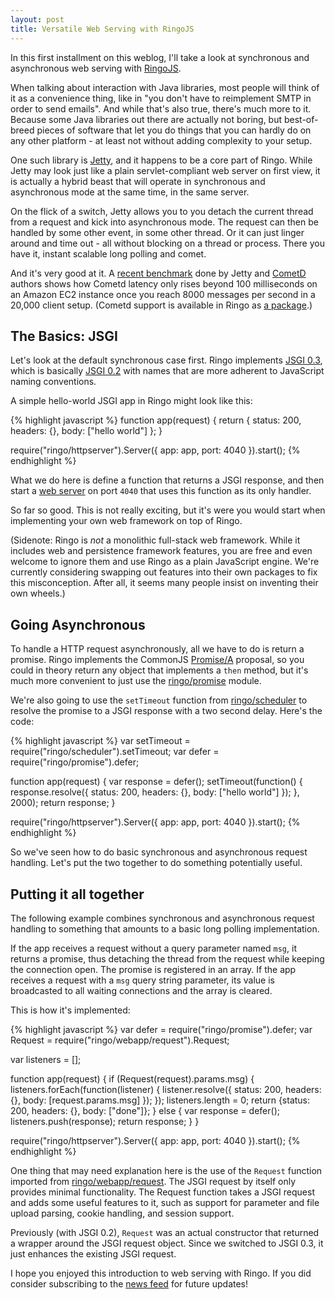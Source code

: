 ```yaml
---
layout: post
title: Versatile Web Serving with RingoJS
---
```


In this first installment on this weblog, I'll take a look at synchronous and
asynchronous web serving with [RingoJS].

When talking about interaction with Java libraries, most
people will think of it as a convenience thing, like in "you don't have to
reimplement SMTP in order to send emails". And while that's also true, there's
much more to it. Because some Java libraries out there are actually not boring,
but best-of-breed pieces of software that let you do things that you can hardly
do on any other platform - at least not without adding complexity to your setup.

One such library is [Jetty], and it happens to be a core part of Ringo. While
Jetty may look just like a plain servlet-compliant web server on first view, it
is actually a hybrid beast that will operate in synchronous and asynchronous
mode at the same time, in the same server.

On the flick of a switch, Jetty allows you to you detach the current thread from
a request and kick into asynchronous mode. The request can then be handled by
some other event, in some other thread. Or it can just linger around and time
out - all without blocking on a thread or process. There you have it, instant
scalable long polling and comet.

And it's very good at it. A [recent benchmark][jetty-benchmark] done by Jetty
and [CometD] authors shows how Cometd latency only rises beyond 100 milliseconds
on an Amazon EC2 instance once you reach 8000 messages per second in a 20,000
client setup. (Cometd support is available in Ringo as [a
package][ringo-cometd].)

[ringojs]: http://ringojs.org/
[jetty]: http://wiki.eclipse.org/Jetty/
[cometd]: http://cometd.org/
[jetty-benchmark]: http://blogs.webtide.com/gregw/entry/cometd_2_throughput_vs_latency
[ringo-cometd]: http://github.com/hns/ringo-cometd

## The Basics: JSGI

Let's look at the default synchronous case first. Ringo implements [JSGI 0.3],
which is basically [JSGI 0.2] with names that are more adherent to JavaScript
naming conventions.

A simple hello-world JSGI app in Ringo might look like this:

[JSGI 0.3]: http://wiki.commonjs.org/wiki/JSGI/Level0/A/Draft2
[JSGI 0.2]: http://github.com/hns/ringo-cometd

{% highlight javascript %}
function app(request) {
    return {
        status: 200,
        headers: {},
        body: ["hello world"]
    };
}

require("ringo/httpserver").Server({
    app: app,
    port: 4040
}).start();
{% endhighlight %}

What we do here is define a function that returns a JSGI response, and then
start a [web server][ringo/httpserver] on port `4040` that uses this function as its only handler.

[ringo/httpserver]: http://ringojs.org/api/master/ringo/httpserver

So far so good. This is not really exciting, but it's were you would start
when implementing your own web framework on top of Ringo.

(Sidenote: Ringo is _not_ a monolithic full-stack web framework. While it includes
web and persistence framework features, you are free and even welcome to ignore
them and use Ringo as a plain JavaScript engine. We're currently considering
swapping out features into their own packages to fix this misconception.
After all, it seems many people insist on inventing their own wheels.)

## Going Asynchronous

To handle a HTTP request asynchronously, all we have to do is return a promise.
Ringo implements the CommonJS [Promise/A][promise api] proposal, so you could in
theory return any object that implements a `then` method, but it's much more
convenient to just use the [ringo/promise] module.

[promise api]: http://wiki.commonjs.org/wiki/Promises/A
[ringo/promise]: http://ringojs.org/api/master/ringo/promise
[ringo/scheduler]: http://ringojs.org/api/master/ringo/scheduler

We're also going to use the `setTimeout` function from [ringo/scheduler]
to resolve the promise to a JSGI response with a two second delay.
Here's the code:

{% highlight javascript %}
var setTimeout = require("ringo/scheduler").setTimeout;
var defer = require("ringo/promise").defer;

function app(request) {
    var response = defer();
    setTimeout(function() {
        response.resolve({
            status: 200,
            headers: {},
            body: ["hello world"]
        });
    }, 2000);
    return response;
}

require("ringo/httpserver").Server({
    app: app,
    port: 4040
}).start();
{% endhighlight %}

So we've seen how to do basic synchronous and asynchronous request
handling. Let's put the two together to do something potentially useful.

## Putting it all together

The following example combines synchronous and asynchronous request handling
to something that amounts to a basic long polling implementation.

If the app receives a request without a query parameter named `msg`, it returns
a promise, thus detaching the thread from the request while keeping the
connection open. The promise is registered in an array. If the app receives
a request with a `msg` query string parameter, its value is broadcasted to all
waiting connections and the array is cleared.

This is how it's implemented:

{% highlight javascript %}
var defer = require("ringo/promise").defer;
var Request = require("ringo/webapp/request").Request;

var listeners = [];

function app(request) {
    if (Request(request).params.msg) {
        listeners.forEach(function(listener) {
            listener.resolve({
                status: 200,
                headers: {},
                body: [request.params.msg]
            });
        });
        listeners.length = 0;
        return {status: 200, headers: {}, body: ["done"]};
    } else {
        var response = defer();
        listeners.push(response);
        return response;
    }
}

require("ringo/httpserver").Server({
    app: app,
    port: 4040
}).start();
{% endhighlight %}

One thing that may need explanation here is the use of the `Request` function
imported from [ringo/webapp/request]. The JSGI request by itself
only provides minimal functionality. The Request function takes a JSGI request
and adds some useful features to it, such as support for parameter and file
upload parsing, cookie handling, and session support.

Previously (with JSGI 0.2), `Request` was an actual constructor that returned a
wrapper around the JSGI request object. Since we switched to JSGI 0.3,
it just enhances the existing JSGI request.

[ringo/webapp/request]: http://ringojs.org/api/master/ringo/webapp/request

I hope you enjoyed this introduction to web serving with Ringo. If you did
consider subscribing to the [news feed](/atom.xml) for future updates!

